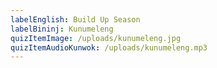 ```yaml
---
labelEnglish: Build Up Season
labelBininj: Kunumeleng
quizItemImage: /uploads/kunumeleng.jpg
quizItemAudioKunwok: /uploads/kunumeleng.mp3
---
```

